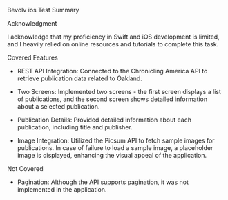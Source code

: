 Bevolv ios Test Summary

Acknowledgment

I acknowledge that my proficiency in Swift and iOS development is limited, and I heavily relied on online resources and tutorials to complete this task.

Covered Features

* REST API Integration: Connected to the Chronicling America API to retrieve publication data related to Oakland.

* Two Screens: Implemented two screens - the first screen displays a list of publications, and the second screen shows detailed information about a selected publication.

* Publication Details: Provided detailed information about each publication, including title and publisher.

* Image Integration: Utilized the Picsum API to fetch sample images for publications. In case of failure to load a sample image, a placeholder image is displayed, enhancing the visual appeal of the application.

Not Covered

* Pagination: Although the API supports pagination, it was not implemented in the application.

